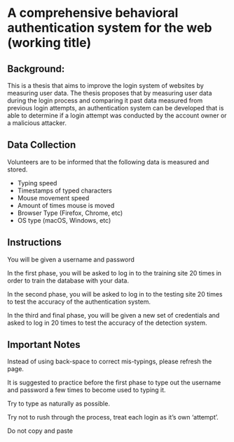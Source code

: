 # A comprehensive behavioral authentication system for the web (working title)

## Background:
This is a thesis that aims to improve the login system of websites by measuring user data. The thesis proposes that by measuring user data during the login process and comparing it past data measured from previous login attempts, an authentication system can be developed that is able to determine if a login attempt was conducted by the account owner or a malicious attacker.


## Data Collection
Volunteers are to be informed that the following data is measured and stored.

- Typing speed
- Timestamps of typed characters
- Mouse movement speed
- Amount of times mouse is moved
- Browser Type (Firefox, Chrome, etc)
- OS type (macOS, Windows, etc)


## Instructions

You will be given a username and password

In the first phase, you will be asked to log in to the training site 20 times in order to train the database with your data.

In the second phase, you will be asked to log in to the testing site 20 times to test the accuracy of the authentication system.

In the third and final phase, you will be given a new set of credentials and asked to log in 20 times to test the accuracy of the detection system.

<div style="page-break-after: always;"></div>

## Important Notes
Instead of using back-space to correct mis-typings, please refresh the page.

It is suggested to practice before the first phase to type out the username and password a few times to become used to typing it. 

Try to type as naturally as possible.

Try not to rush through the process, treat each login as it’s own ‘attempt’.

Do not copy and paste

